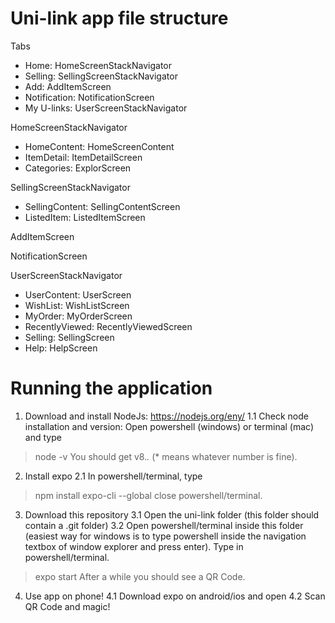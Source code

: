 # Uni-link app file structure

Tabs

- Home: HomeScreenStackNavigator
- Selling: SellingScreenStackNavigator
- Add: AddItemScreen
- Notification: NotificationScreen
- My U-links: UserScreenStackNavigator

HomeScreenStackNavigator

- HomeContent: HomeScreenContent
- ItemDetail: ItemDetailScreen
- Categories: ExplorScreen

SellingScreenStackNavigator

- SellingContent: SellingContentScreen
- ListedItem: ListedItemScreen

AddItemScreen

NotificationScreen

UserScreenStackNavigator

- UserContent: UserScreen
- WishList: WishListScreen
- MyOrder: MyOrderScreen
- RecentlyViewed: RecentlyViewedScreen
- Selling: SellingScreen
- Help: HelpScreen

# Running the application
1. Download and install NodeJs: https://nodejs.org/eny/
  1.1 Check node installation and version:
  Open powershell (windows) or terminal (mac) and type
  > node -v
  You should get v8.*.* (* means whatever number is fine).
2. Install expo
  2.1 In powershell/terminal, type
  > npm install expo-cli --global
  close powershell/terminal.
3. Download this repository
  3.1 Open the uni-link folder (this folder should contain a .git folder)
  3.2 Open powershell/terminal inside this folder (easiest way for windows is to type powershell inside the navigation textbox of window explorer and press enter). Type in powershell/terminal.
  > expo start
  After a while you should see a QR Code. 
4. Use app on phone!
  4.1 Download expo on android/ios and open
  4.2 Scan QR Code and magic!
